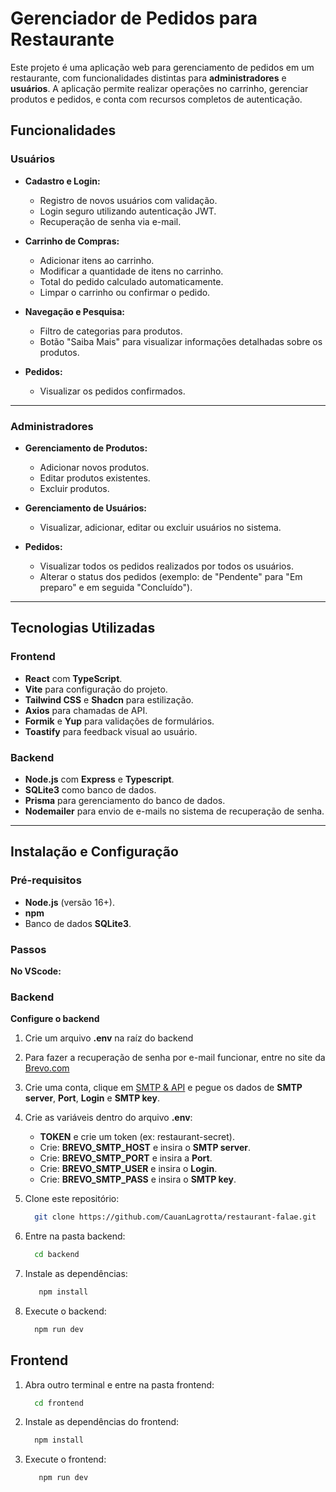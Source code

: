 # Gerenciador de Pedidos para Restaurante

Este projeto é uma aplicação web para gerenciamento de pedidos em um restaurante, com funcionalidades distintas para **administradores** e **usuários**. A aplicação permite realizar operações no carrinho, gerenciar produtos e pedidos, e conta com recursos completos de autenticação.

## Funcionalidades

### **Usuários**
- **Cadastro e Login:**
  - Registro de novos usuários com validação.
  - Login seguro utilizando autenticação JWT.
  - Recuperação de senha via e-mail.

- **Carrinho de Compras:**
  - Adicionar itens ao carrinho.
  - Modificar a quantidade de itens no carrinho.
  - Total do pedido calculado automaticamente.
  - Limpar o carrinho ou confirmar o pedido.

- **Navegação e Pesquisa:**
  - Filtro de categorias para produtos.
  - Botão "Saiba Mais" para visualizar informações detalhadas sobre os produtos.

- **Pedidos:**
  - Visualizar os pedidos confirmados.

---

### **Administradores**
- **Gerenciamento de Produtos:**
  - Adicionar novos produtos.
  - Editar produtos existentes.
  - Excluir produtos.

- **Gerenciamento de Usuários:**
  - Visualizar, adicionar, editar ou excluir usuários no sistema.

- **Pedidos:**
  - Visualizar todos os pedidos realizados por todos os usuários.
  - Alterar o status dos pedidos (exemplo: de "Pendente" para "Em preparo" e em seguida "Concluído").

---

## Tecnologias Utilizadas

### **Frontend**
- **React** com **TypeScript**.
- **Vite** para configuração do projeto.
- **Tailwind CSS** e **Shadcn** para estilização.
- **Axios** para chamadas de API.
- **Formik** e **Yup** para validações de formulários.
- **Toastify** para feedback visual ao usuário.

### **Backend**
- **Node.js** com **Express** e **Typescript**.
- **SQLite3** como banco de dados.
- **Prisma** para gerenciamento do banco de dados.
- **Nodemailer** para envio de e-mails no sistema de recuperação de senha.

---

## Instalação e Configuração

### Pré-requisitos
- **Node.js** (versão 16+).
- **npm**
- Banco de dados **SQLite3**.

### Passos
**No VScode:**

### Backend

**Configure o backend**
1. Crie um arquivo **.env** na raíz do backend
2. Para fazer a recuperação de senha por e-mail funcionar, entre no site da <a target="_blank" href="https://www.brevo.com/landing/products/?utm_source=adwords_brand&utm_medium=lastclick&utm_content=SendinBlue&utm_extension=&utm_term=brevo%20com&utm_matchtype=e&utm_campaign=20035168739&utm_network=g&km_adid=660340698362&km_adposition=&km_device=c&utm_adgroupid=149273508900&gad_source=1&gclid=CjwKCAiArva5BhBiEiwA-oTnXTGpUAvo35rvgYJl-zop6DhvbXaq3i9MW5KoX-kcVlm23tauR5lDmxoCMAYQAvD_BwE">Brevo.com</a>
3. Crie uma conta, clique em <a target="_blank" href="https://app.brevo.com/settings/keys/smtp">SMTP & API</a> e pegue os dados de **SMTP server**, **Port**, **Login** e **SMTP key**.
4. Crie as variáveis dentro do arquivo **.env**:
   - **TOKEN** e crie um token (ex: restaurant-secret).
   - Crie: **BREVO_SMTP_HOST** e insira o **SMTP server**.
   - Crie: **BREVO_SMTP_PORT** e insira a **Port**.
   - Crie: **BREVO_SMTP_USER** e insira o **Login**.
   - Crie: **BREVO_SMTP_PASS** e insira o **SMTP key**.

1. Clone este repositório:
   ```bash
     git clone https://github.com/CauanLagrotta/restaurant-falae.git
   ```

2. Entre na pasta backend:
    ```bash
      cd backend
    ```

3. Instale as dependências:
   ```bash
      npm install
   ```

4. Execute o backend:
    ```bash
      npm run dev
    ```

## Frontend    

1. Abra outro terminal e entre na pasta frontend:
   ```bash
     cd frontend
   ```

2. Instale as dependências do frontend:
    ```bash
      npm install
    ```

3. Execute o frontend:
   ```bash
      npm run dev
   ```
